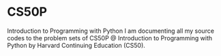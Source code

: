 # CS50P
Introduction to Programming with Python
I am documenting all my source codes to the problem sets of CS50P @ Introduction to Programming with Python by Harvard Continuing Education (CS50).
